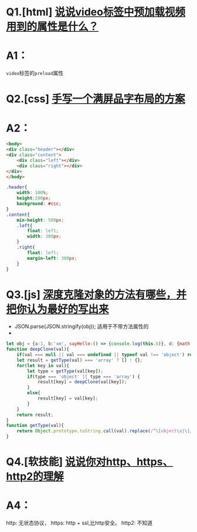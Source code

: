 # Q1.[html] [说说video标签中预加载视频用到的属性是什么？](https://github.com/haizlin/fe-interview/issues/165)
# A1：
`video`标签的`preload`属性

# Q2.[css] [手写一个满屏品字布局的方案](https://github.com/haizlin/fe-interview/issues/166)
# A2：
```html
<body>
<div class="header"></div>
<div class="content">
    <div class="left"></div>
    <div class="right"></div>
</div>
</body>
```
```scss
.header{
    width: 100%;
    height:200px;
    background: #ccc;
}
.content{
    min-height: 500px;
    .left{
        float: left;
        width: 300px;
    }
    .right{
        float: left;
        margin-left: 300px;
    }
}
```


# Q3.[js] [深度克隆对象的方法有哪些，并把你认为最好的写出来](https://github.com/haizlin/fe-interview/issues/167)
* JSON.parse(JSON.stringify(obj)); 适用于不带方法属性的
*
```javascript
let obj = {a:1, b:'xm', sayHello:() => {console.log(this.b)}, d: {math:98, yuwen:90, english:70}};
function deepClone(val){
    if(val === null || val === undefined || typeof val !== 'object') return;
    let result = getType(val) === 'array' ? [] : {};
    for(let key in val){
        let type = getType(val[key]);
        if(type === 'object' || type === 'array') {
            result[key] = deepClone(val[key]);
        }
        else{
            result[key] = val[key];
        }
    }
    return result;
}
function getType(val){
    return Object.prototype.toString.call(val).replace(/^\[object\s|\]/g,'').toLowerCase()
}
```

# Q4.[软技能] [说说你对http、https、http2的理解](https://github.com/haizlin/fe-interview/issues/168)
# A4：
http: 无状态协议，
https: http + ssl,比http安全。
http2: 不知道
